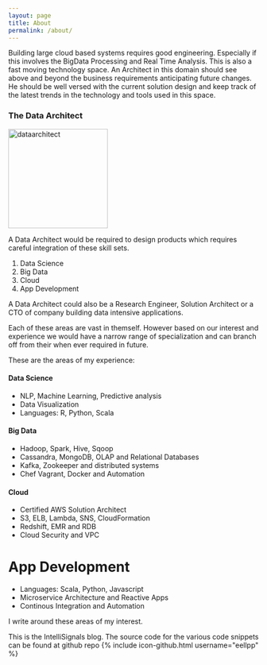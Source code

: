 ```yaml
---
layout: page
title: About
permalink: /about/
---
```


Building large cloud based systems requires good engineering. Especially if this involves the BigData Processing and Real Time Analysis. This is also a fast moving technology space. An Architect in this domain should see above and beyond the business requirements anticipating future changes. He should be well versed with the current solution design and keep track of the latest trends in the technology and tools used in this space. 

### The Data Architect

<img src="{{ site.url }}/assets/data_architect.jpg" alt="dataarchitect" style="width: 200px;"/>

A Data Architect would be required to design products which requires careful integration of these skill sets.

1. Data Science
2. Big Data
3. Cloud
4. App Development

A Data Architect could also be a Research Engineer, Solution Architect or a CTO of company building data intensive applications.

Each of these areas are vast in themself. However based on our interest and experience we would have a narrow range of specialization and can branch off from their when ever required in future. 

These are the areas of my experience: 

#### Data Science

- NLP, Machine Learning, Predictive analysis
- Data Visualization
- Languages: R, Python, Scala

#### Big Data

- Hadoop, Spark, Hive, Sqoop
- Cassandra, MongoDB, OLAP and Relational Databases
- Kafka, Zookeeper and distributed systems
- Chef Vagrant, Docker and Automation

#### Cloud

- Certified AWS Solution Architect
- S3, ELB, Lambda, SNS, CloudFormation
- Redshift, EMR and RDB
- Cloud Security and VPC

# App Development

- Languages: Scala, Python, Javascript
- Microservice Architecture and Reactive Apps
- Continous Integration and Automation

I write around these areas of my interest.

This is the IntelliSignals blog. The source code for the various code snippets can be found at github repo
{% include icon-github.html username="eellpp" %}

